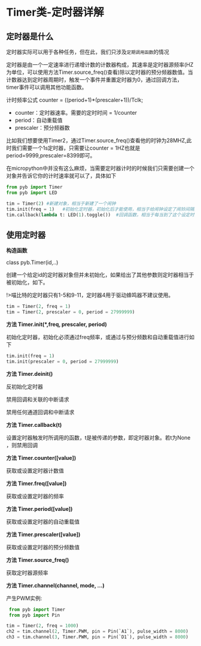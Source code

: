 # Timer类-定时器详解

## 定时器是什么

定时器实际可以用于各种任务，但在此，我们只涉及`定期调用函数`的情况  

定时器是由一个一定速率进行递增计数的计数器构成，其速率是定时器源频率(HZ为单位，可以使用方法Timer.source_freq()查看)除以定时器的预分频器数值。当计数器达到定时器周期时，触发一个事件并重置定时器为0，通过回调方法，timer事件可以调用其他功能函数。 

计时频率公式
counter = ((period+1)*(prescaler+1))/Tclk; 
- counter：定时器速率。需要的定时时间 = 1/counter
- period：自动重载值
- prescaler：预分频器数 

比如我们想要使用Timer2，通过Timer.source_freq()查看他的时钟为28MHZ,此时我们需要一个1s定时器，只需要让counter = 1HZ也就是period=9999,prescaler=8399即可。  

在micropython中并没有这么麻烦，当需要定时器计时的时候我们只需要创建一个对象并告诉它你的计时速率就可以了，具体如下  

```python
from pyb import Timer 
from pyb import LED

tim = Timer(2) #新建对象，相当于新建了一个闹钟
tim.init(freq = 1)   #初始化定时器，初始化后才能使用，相当于给闹钟设定了闹铃间隔并开始计时
tim.callback(lambda t: LED(1).toggle())  #回调函数，相当于每当到了这个设定时间，就响一次铃
```

## 使用定时器

**构造函数**  

class pyb.Timer(id,..)

创建一个给定id的定时器对象但并未初始化，如果给出了其他参数则定时器相当于被初始化，如下。

!>喵比特的定时器只有1-5和9-11，定时器4用于驱动蜂鸣器不建议使用。 

```python
tim = Timer(2, freq = 1)
tim = Timer(2, prescaler = 0, period = 27999999)
``` 

**方法 Timer.init(*,freq, prescaler, period)**

初始化定时器，初始化必须通过freq频率，或通过与预分频数和自动重载值进行如下 


```python
tim.init(freq = 1)
tim.init(prescaler = 0, period = 27999999) 

```

**方法 Timer.deinit()** 

反初始化定时器  

禁用回调和关联的中断请求 

禁用任何通道回调和中断请求  

**方法 Timer.callback(t)**  

设置定时器触发时所调用的函数，t是被传递的参数，即定时器对象。若t为None ，则禁用回调  

**方法 Timer.counter([value])**  

获取或设置定时器计数值  

**方法 Timer.freq([value])**   

获取或设置定时器的频率

**方法 Timer.period([value])**  

获取或设置定时器的自动重载值  

**方法 Timer.prescaler([value])**  

获取或设置定时器的预分频数值  

**方法 Timer.source_freq()**  

获取定时器源频率

**方法 Timer.channel(channel, mode, ...)**  

产生PWM实例:  

```python
 from pyb import Timer
 from pyb import Pin

tim = Timer(2, freq = 1000) 
ch2 = tim.channel(2, Timer.PWM, pin = Pin(`A1`), pulse_width = 8000) 
ch3 = tim.channel(3, Timer.PWM, pin = Pin(`D1`), pulse_width = 8000) 

 
```





